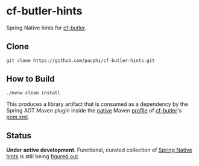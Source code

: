 # cf-butler-hints

Spring Native hints for [cf-butler](https://github.com/pacphi/cf-butler).

## Clone

```
git clone https://github.com/pacphi/cf-butler-hints.git
```

## How to Build

```
./mvnw clean install
```

This produces a library artifact that is consumed as a dependency by the Spring AOT Maven plugin inside the [native](https://github.com/pacphi/cf-butler/blob/master/pom.xml#L543) Maven [profile](https://maven.apache.org/guides/introduction/introduction-to-profiles.html) of [cf-butler](https://github.com/pacphi/cf-butler-hints)'s [pom.xml](https://github.com/pacphi/cf-butler/blob/master/pom.xml). 

## Status

**Under active development**. Functional, curated collection of [Spring Native](https://docs.spring.io/spring-native/docs/current/reference/htmlsingle/#getting-started) [hints](https://docs.spring.io/spring-native/docs/current/reference/htmlsingle/#native-hints) is still being [figured out](https://docs.spring.io/spring-native/docs/current/reference/htmlsingle/#troubleshooting).